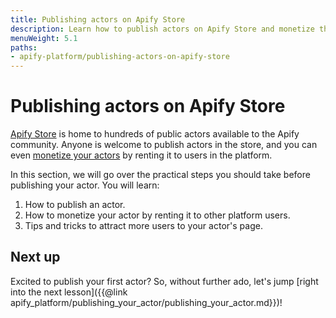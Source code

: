 ```yaml
---
title: Publishing actors on Apify Store
description: Learn how to publish actors on Apify Store and monetize them by renting your actor to other platform users.
menuWeight: 5.1
paths:
- apify-platform/publishing-actors-on-apify-store
---
```


# [](#publishing-actors-on-apify-store) Publishing actors on Apify Store

[Apify Store](https://apify.com/store) is home to hundreds of public actors available to the Apify community. Anyone is welcome to publish actors in the store, and you can even [monetize your actors](https://get.apify.com/monetize-your-code) by renting it to users in the platform. 

In this section, we will go over the practical steps you should take before publishing your actor. You will learn: 

1. How to publish an actor.
2. How to monetize your actor by renting it to other platform users.
3. Tips and tricks to attract more users to your actor's page.

## [](#next) Next up

Excited to publish your first actor? So, without further ado, let's jump [right into the next lesson]({{@link apify_platform/publishing_your_actor/publishing_your_actor.md}})!
